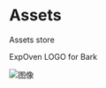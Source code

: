 # Assets
Assets store

ExpOven LOGO for Bark

![图像](https://github.com/user-attachments/assets/eb0fd710-ac3e-45f2-b037-08d6e607d724)
